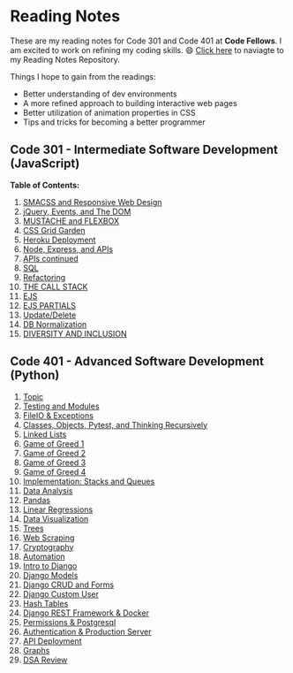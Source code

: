 # Reading Notes
These are my reading notes for Code 301 and Code 401 at **Code Fellows**. I am excited to work on refining my coding skills. :smile: [Click here](https://github.com/Seon2020/reading-notes.git) to naviagte to my Reading Notes Repository. 

Things I hope to gain from the readings: 
- Better understanding of dev environments
- A more refined approach to building interactive web pages
- Better utilization of animation properties in CSS
- Tips and tricks for becoming a better programmer 

## Code 301 - Intermediate Software Development (JavaScript)

**Table of Contents:**
1. [SMACSS and Responsive Web Design](01.md)
2. [jQuery, Events, and The DOM](02.md)
3. [MUSTACHE and FLEXBOX](03.md)
4. [CSS Grid Garden](04.md)
5. [Heroku Deployment](05.md)
6. [Node, Express, and APIs](06.md)
7. [APIs continued](07.md)
8. [SQL](08.md)
9. [Refactoring](09.md)
10. [THE CALL STACK](10.md)
11. [EJS](11.md)
12. [EJS PARTIALS](12.md)
13. [Update/Delete](13.md)
14. [DB Normalization](14.md)
15. [DIVERSITY AND INCLUSION](15.md)

## Code 401 - Advanced Software Development (Python)
1. [Topic](16.md)
2. [Testing and Modules](17.md)
3. [FileIO & Exceptions](18.md)
4. [Classes, Objects, Pytest, and Thinking Recursively](19.md)
5. [Linked Lists](20.md)
6. [Game of Greed 1](21.md)
7. [Game of Greed 2](22.md)
8. [Game of Greed 3](23.md)
9. [Game of Greed 4](24.md)
10. [Implementation: Stacks and Queues](25.md)
11. [Data Analysis](26.md)
12. [Pandas](27.md)
13. [Linear Regressions](28.md)
14. [Data Visualization](29.md)
15. [Trees](30.md)
16. [Web Scraping](31.md)
17. [Cryptography](32.md)
18. [Automation](33.md)
19. [Intro to Django](34.md)
20. [Django Models](35.md)
21. [Django CRUD and Forms](36.md)
22. [Django Custom User](37.md)
23. [Hash Tables](38.md)
24. [Django REST Framework & Docker](39.md)
25. [Permissions & Postgresql](40.md)
26. [Authentication & Production Server](41.md)
27. [API Deployment](42.md)
28. [Graphs](43.md)
29. [DSA Review](44.md)
